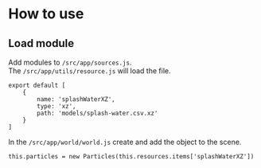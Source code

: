 # How to use

## Load module 
Add modules to `/src/app/sources.js`.\
The `/src/app/utils/resource.js` will load the file.

    export default [
        {
            name: 'splashWaterXZ',
            type: 'xz',
            path: 'models/splash-water.csv.xz'
        }
    ]

In the `/src/app/world/world.js` create and add the object to the scene.

    this.particles = new Particles(this.resources.items['splashWaterXZ'])